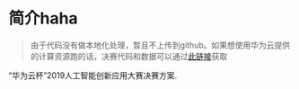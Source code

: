 # 简介haha

>  由于代码没有做本地化处理，暂且不上传到github。如果想使用华为云提供的计算资源跑的话，决赛代码和数据可以通过[此链接](https://www.baidu.com)获取

“华为云杯”2019人工智能创新应用大赛决赛方案.

